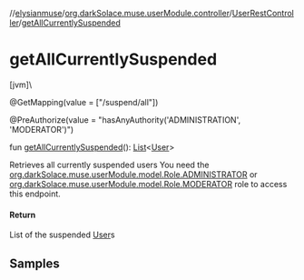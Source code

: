 //[elysianmuse](../../../index.md)/[org.darkSolace.muse.userModule.controller](../index.md)/[UserRestController](index.md)/[getAllCurrentlySuspended](get-all-currently-suspended.md)

# getAllCurrentlySuspended

[jvm]\

@GetMapping(value = ["/suspend/all"])

@PreAuthorize(value = "hasAnyAuthority('ADMINISTRATION', 'MODERATOR')")

fun [getAllCurrentlySuspended](get-all-currently-suspended.md)(): [List](https://kotlinlang.org/api/latest/jvm/stdlib/kotlin.collections/-list/index.html)&lt;[User](../../org.darkSolace.muse.userModule.model/-user/index.md)&gt;

Retrieves all currently suspended users You need the [org.darkSolace.muse.userModule.model.Role.ADMINISTRATOR](../../org.darkSolace.muse.userModule.model/-role/-a-d-m-i-n-i-s-t-r-a-t-o-r/index.md) or [org.darkSolace.muse.userModule.model.Role.MODERATOR](../../org.darkSolace.muse.userModule.model/-role/-m-o-d-e-r-a-t-o-r/index.md) role to access this endpoint.

#### Return

List of the suspended [User](../../org.darkSolace.muse.userModule.model/-user/index.md)s

## Samples
